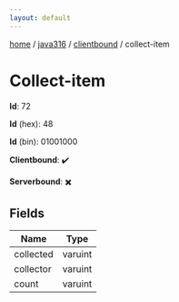 ```yaml
---
layout: default
---
```


[home](/)  /  [java316](/protocol/java316)  /  [clientbound](/protocol/java316/clientbound)  /  collect-item

# Collect-item

**Id**: 72

**Id** (hex): 48

**Id** (bin): 01001000

**Clientbound**: ✔️

**Serverbound**: ✖️

## Fields

Name | Type
---|---
collected | varuint
collector | varuint
count | varuint

